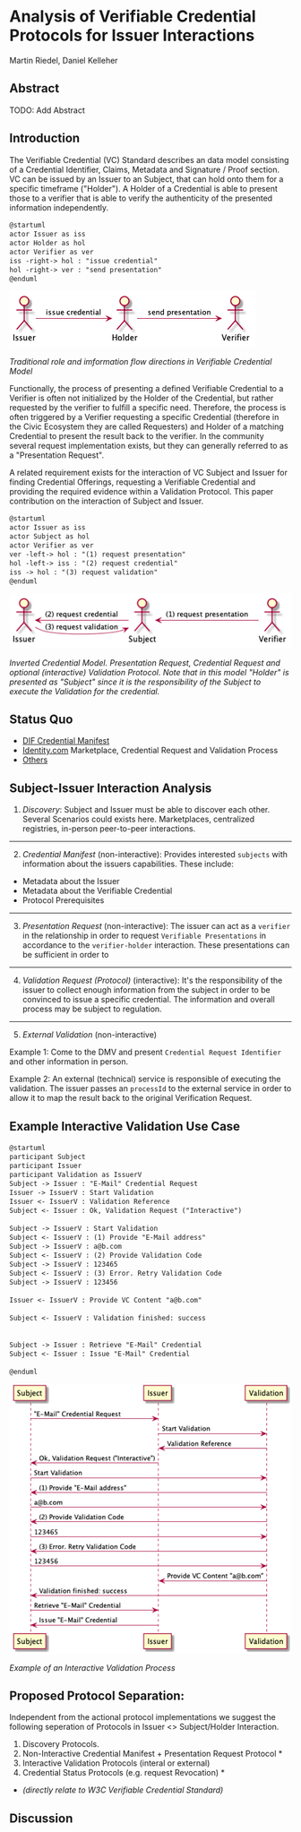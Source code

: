 # Analysis of Verifiable Credential Protocols for Issuer Interactions
Martin Riedel, Daniel Kelleher

## Abstract
TODO: Add Abstract

## Introduction
The Verifiable Credential (VC) Standard describes an data model consisting of a Credential Identifier, Claims, Metadata and Signature / Proof section. VC can be issued by an Issuer to an Subject, that can hold onto them for a specific timeframe ("Holder"). A Holder of a Credential is able to present those to a verifier that is able to verify the authenticity of the presented information independently. 

```plantuml
@startuml
actor Issuer as iss
actor Holder as hol
actor Verifier as ver
iss -right-> hol : "issue credential"
hol -right-> ver : "send presentation"
@enduml
```
![alt text](./vc_protocols_issuer/vc_protocols_issuer.png)

*Traditional role and imformation flow directions in Verifiable Credential Model*

Functionally, the process of presenting a defined Verifiable Credential to a Verifier is often not initialized by the Holder of the Credential, but rather requested by the verifier to fulfill a specific need. Therefore, the process is often triggered by a Verifier requesting a specific Credential (therefore in the Civic Ecosystem they are called Requesters) and Holder of a matching Credential to present the result back to the verifier. In the community several request implementation exists, but they can generally referred to as a "Presentation Request".

A related requirement exists for the interaction of VC Subject and Issuer for finding Credential Offerings, requesting a Verifiable Credential and providing the required evidence within a Validation Protocol. This paper contribution on the interaction of Subject and Issuer.

```plantuml
@startuml
actor Issuer as iss
actor Subject as hol
actor Verifier as ver
ver -left-> hol : "(1) request presentation"
hol -left-> iss : "(2) request credential"
iss -> hol : "(3) request validation"
@enduml
```
![alt text](./vc_protocols_issuer/vc_protocols_issuer-1.png)

*Inverted Credential Model. Presentation Request, Credential Request and optional (interactive) Validation Protocol. Note that in this model "Holder" is presented as "Subject" since it is the responsibility of the Subject to execute the Validation for the credential.*

## Status Quo

- [DIF Credential Manifest](https://github.com/decentralized-identity/credential-manifest/blob/master/explainer.md)
- [Identity.com](https://github.com/identity-com) Marketplace, Credential Request and Validation Process
- [Others](https://hackmd.io/IQEvSFv2QhqSzWv8ajwicA?both) 

## Subject-Issuer Interaction Analysis



1. *Discovery*: Subject and Issuer must be able to discover each other. Several Scenarios could exists here. Marketplaces, centralized registries, in-person peer-to-peer interactions.

---
2. *Credential Manifest* (non-interactive):
Provides interested `subjects` with information about the issuers capabilities. These include:
- Metadata about the Issuer
- Metadata about the Verifiable Credential
- Protocol Prerequisites

---
3. *Presentation Request* (non-interactive): The issuer can act as a `verifier` in the relationship in order to request `Verifiable Presentations` in accordance to the `verifier-holder` interaction. These presentations can be sufficient in order to 

---
4. *Validation Request (Protocol)* (interactive):
It's the responsibility of the issuer to collect enough information from the subject in order to be convinced to issue a specific credential. The information and overall process may be subject to regulation.

---
5. *External Validation* (non-interactive)

Example 1: Come to the DMV and present `Credential Request Identifier` and other information in person.

Example 2: An external (technical) service is responsible of executing the validation. The issuer passes an `processId` to the external service in order to allow it to map the result back to the original Verification Request. 


## Example Interactive Validation Use Case
```plantuml
@startuml
participant Subject
participant Issuer
participant Validation as IssuerV
Subject -> Issuer : "E-Mail" Credential Request
Issuer -> IssuerV : Start Validation
Issuer <- IssuerV : Validation Reference
Subject <- Issuer : Ok, Validation Request ("Interactive")

Subject -> IssuerV : Start Validation
Subject <- IssuerV : (1) Provide "E-Mail address"
Subject -> IssuerV : a@b.com
Subject <- IssuerV : (2) Provide Validation Code
Subject -> IssuerV : 123465
Subject <- IssuerV : (3) Error. Retry Validation Code
Subject -> IssuerV : 123456

Issuer <- IssuerV : Provide VC Content "a@b.com"

Subject <- IssuerV : Validation finished: success


Subject -> Issuer : Retrieve "E-Mail" Credential
Subject <- Issuer : Issue "E-Mail" Credential

@enduml
```
![alt text](./vc_protocols_issuer/vc_protocols_issuer-2.png)

*Example of an Interactive Validation Process*



## Proposed Protocol Separation:
Independent from the actional protocol implementations we suggest the following seperation of Protocols in Issuer <> Subject/Holder Interaction.

1. Discovery Protocols.
2. Non-Interactive Credential Manifest + Presentation Request Protocol *
3. Interactive Validation Protocols (interal or external)
4. Credential Status Protocols (e.g. request Revocation) *

* *(directly relate to W3C Verifiable Credential Standard)*





## Discussion

